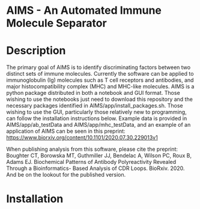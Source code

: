 # AIMS - An Automated Immune Molecule Separator

# Description
The primary goal of AIMS is to identify discriminating factors between two distinct sets of immune molecules. Currently the software can be applied to
immunoglobulin (Ig) molecules such as T cell receptors and antibodies, and major histocompatibility complex (MHC) and MHC-like molecules. 
AIMS is a python package distributed in both a notebook and GUI format. Those wishing to use the notebooks
just need to download this repository and the necessary packages identified in AIMS/app/install_packages.sh. Those
wishing to use the GUI, particularly those relatively new to programming, can follow the installation instructions below.
Example data is provided in AIMS/app/ab_testData and AIMS/app/mhc_testData, and an example of an application of AIMS can be seen in
this preprint: https://www.biorxiv.org/content/10.1101/2020.07.30.229013v1

When publishing analysis from this software, please cite the preprint:
Boughter CT, Borowska MT, Guthmiller JJ, Bendelac A, Wilson PC, Roux B, Adams EJ. Biochemical Patterns of Antibody Polyreactivity Revealed Through a Bioinformatics-
 Based Analysis of CDR Loops. BioRxiv. 2020.
And be on the lookout for the published version.

# Installation
